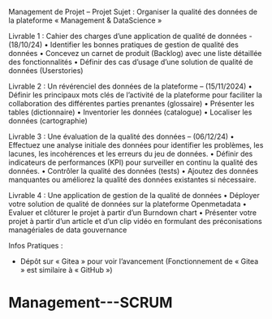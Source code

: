 Management de Projet – Projet
Sujet : Organiser la qualité des données de la plateforme « Management & DataScience »

Livrable 1 : Cahier des charges d’une application de qualité de données - (18/10/24)
•	Identifier les bonnes pratiques de gestion de qualité des données
•	Concevez un carnet de produit (Backlog) avec une liste détaillée des fonctionnalités
•	Définir des cas d’usage d’une solution de qualité de données (Userstories)

Livrable 2 : Un révérenciel des données de la plateforme – (15/11/2024)
•	Définir les principaux mots clés de l’activité de la plateforme pour faciliter la collaboration des différentes parties prenantes (glossaire)
•	Présenter les tables (dictionnaire)
•	Inventorier les données (catalogue)
•	Localiser les données (cartographie)

Livrable 3 : Une évaluation de la qualité des données – (06/12/24)
•	Effectuez une analyse initiale des données pour identifier les problèmes, les lacunes, les incohérences et les erreurs du jeu de données.
•	Définir des indicateurs de performances (KPI) pour surveiller en continu la qualité des données.
•	Contrôler la qualité des données (tests)
•	Ajoutez des données manquantes ou améliorez la qualité des données existantes si nécessaire.

Livrable 4 : Une application de gestion de la qualité de données
•	Déployer votre solution de qualité de données sur la plateforme Openmetadata
•	Evaluer et clôturer le projet à partir d’un Burndown chart
•	Présenter votre projet à partir d’un article et d’un clip vidéo en formulant des préconisations managériales de data gouvernance

Infos Pratiques : 
-	Dépôt sur « Gitea » pour voir l’avancement (Fonctionnement de « Gitea » est similaire à « GitHub »)
# Management---SCRUM
